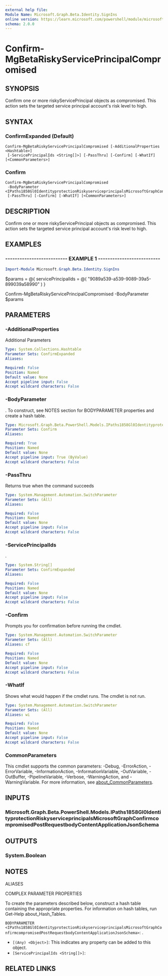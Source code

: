 ```yaml
---
external help file:
Module Name: Microsoft.Graph.Beta.Identity.SignIns
online version: https://learn.microsoft.com/powershell/module/microsoft.graph.beta.identity.signins/confirm-mgbetariskyserviceprincipalcompromised
schema: 2.0.0
---
```


# Confirm-MgBetaRiskyServicePrincipalCompromised

## SYNOPSIS
Confirm one or more riskyServicePrincipal objects as compromised.
This action sets the targeted service principal account's risk level to high.

## SYNTAX

### ConfirmExpanded (Default)
```
Confirm-MgBetaRiskyServicePrincipalCompromised [-AdditionalProperties <Hashtable>]
 [-ServicePrincipalIds <String[]>] [-PassThru] [-Confirm] [-WhatIf] [<CommonParameters>]
```

### Confirm
```
Confirm-MgBetaRiskyServicePrincipalCompromised
 -BodyParameter <IPaths1858Gl0IdentityprotectionRiskyserviceprincipalsMicrosoftGraphConfirmcompromisedPostRequestbodyContentApplicationJsonSchema>
 [-PassThru] [-Confirm] [-WhatIf] [<CommonParameters>]
```

## DESCRIPTION
Confirm one or more riskyServicePrincipal objects as compromised.
This action sets the targeted service principal account's risk level to high.

## EXAMPLES

### -------------------------- EXAMPLE 1 --------------------------
```powershell
Import-Module Microsoft.Graph.Beta.Identity.SignIns
```

$params = @{
	servicePrincipalIds = @(
		"9089a539-a539-9089-39a5-899039a58990"
	)
}

Confirm-MgBetaRiskyServicePrincipalCompromised -BodyParameter $params

## PARAMETERS

### -AdditionalProperties
Additional Parameters

```yaml
Type: System.Collections.Hashtable
Parameter Sets: ConfirmExpanded
Aliases:

Required: False
Position: Named
Default value: None
Accept pipeline input: False
Accept wildcard characters: False
```

### -BodyParameter
.
To construct, see NOTES section for BODYPARAMETER properties and create a hash table.

```yaml
Type: Microsoft.Graph.Beta.PowerShell.Models.IPaths1858Gl0IdentityprotectionRiskyserviceprincipalsMicrosoftGraphConfirmcompromisedPostRequestbodyContentApplicationJsonSchema
Parameter Sets: Confirm
Aliases:

Required: True
Position: Named
Default value: None
Accept pipeline input: True (ByValue)
Accept wildcard characters: False
```

### -PassThru
Returns true when the command succeeds

```yaml
Type: System.Management.Automation.SwitchParameter
Parameter Sets: (All)
Aliases:

Required: False
Position: Named
Default value: None
Accept pipeline input: False
Accept wildcard characters: False
```

### -ServicePrincipalIds
.

```yaml
Type: System.String[]
Parameter Sets: ConfirmExpanded
Aliases:

Required: False
Position: Named
Default value: None
Accept pipeline input: False
Accept wildcard characters: False
```

### -Confirm
Prompts you for confirmation before running the cmdlet.

```yaml
Type: System.Management.Automation.SwitchParameter
Parameter Sets: (All)
Aliases: cf

Required: False
Position: Named
Default value: None
Accept pipeline input: False
Accept wildcard characters: False
```

### -WhatIf
Shows what would happen if the cmdlet runs.
The cmdlet is not run.

```yaml
Type: System.Management.Automation.SwitchParameter
Parameter Sets: (All)
Aliases: wi

Required: False
Position: Named
Default value: None
Accept pipeline input: False
Accept wildcard characters: False
```

### CommonParameters
This cmdlet supports the common parameters: -Debug, -ErrorAction, -ErrorVariable, -InformationAction, -InformationVariable, -OutVariable, -OutBuffer, -PipelineVariable, -Verbose, -WarningAction, and -WarningVariable. For more information, see [about_CommonParameters](http://go.microsoft.com/fwlink/?LinkID=113216).

## INPUTS

### Microsoft.Graph.Beta.PowerShell.Models.IPaths1858Gl0IdentityprotectionRiskyserviceprincipalsMicrosoftGraphConfirmcompromisedPostRequestbodyContentApplicationJsonSchema

## OUTPUTS

### System.Boolean

## NOTES

ALIASES

COMPLEX PARAMETER PROPERTIES

To create the parameters described below, construct a hash table containing the appropriate properties. For information on hash tables, run Get-Help about_Hash_Tables.


`BODYPARAMETER <IPaths1858Gl0IdentityprotectionRiskyserviceprincipalsMicrosoftGraphConfirmcompromisedPostRequestbodyContentApplicationJsonSchema>`: .
  - `[(Any) <Object>]`: This indicates any property can be added to this object.
  - `[ServicePrincipalIds <String[]>]`: 

## RELATED LINKS

